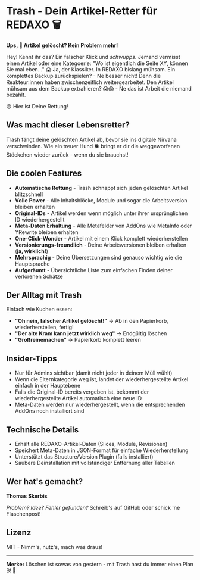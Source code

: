 # Trash - Dein Artikel-Retter für REDAXO 🗑️

**Ups, 🚨 Artikel gelöscht? Kein Problem mehr!** 

Hey! Kennt ihr das? Ein falscher Klick und *schwupps*. Jemand vermisst einen Artikel oder eine Kategoerie: "Wo ist eigentlich die Seite XY, können Sie mal eben…" 😱
Ja, der Klassiker. In REDAXO bislang mühsam. Ein komplettes Backup zurückspielen? - Ne besser nicht! Denn die Reakteur:innen haben zwischenzeitlich weitergearbeitet. 
Den Artikel mühsam aus dem Backup extrahieren? 😱😱 - Ne das ist Arbeit die niemand bezahlt. 

😄 Hier ist Deine Rettung!

## Was macht dieser Lebensretter?

Trash fängt deine gelöschten Artikel ab, bevor sie ins digitale Nirvana verschwinden. Wie ein treuer Hund 🐕 bringt er dir die weggeworfenen Stöckchen wieder zurück - wenn du sie brauchst!

## Die coolen Features

- **Automatische Rettung** - Trash schnappt sich jeden gelöschten Artikel blitzschnell
- **Volle Power** - Alle Inhaltsblöcke, Module und sogar die Arbeitsversion bleiben erhalten
- **Original-IDs** - Artikel werden wenn möglich unter ihrer ursprünglichen ID wiederhergestellt
- **Meta-Daten Erhaltung** - Alle Metafelder von AddOns wie MetaInfo oder YRewrite bleiben erhalten
- **One-Click-Wonder** - Artikel mit einem Klick komplett wiederherstellen
- **Versionierungs-freundlich** - Deine Arbeitsversionen bleiben erhalten (**ja, wirklich!**)
- **Mehrsprachig** - Deine Übersetzungen sind genauso wichtig wie die Hauptsprache
- **Aufgeräumt** - Übersichtliche Liste zum einfachen Finden deiner verlorenen Schätze

## Der Alltag mit Trash

Einfach wie Kuchen essen:
- **"Oh nein, falscher Artikel gelöscht!"** → Ab in den Papierkorb, wiederherstellen, fertig!
- **"Der alte Kram kann jetzt wirklich weg"** → Endgültig löschen
- **"Großreinemachen"** → Papierkorb komplett leeren

## Insider-Tipps

- Nur für Admins sichtbar (damit nicht jeder in deinem Müll wühlt)
- Wenn die Elternkategorie weg ist, landet der wiederhergestellte Artikel einfach in der Hauptebene
- Falls die Original-ID bereits vergeben ist, bekommt der wiederhergestellte Artikel automatisch eine neue ID
- Meta-Daten werden nur wiederhergestellt, wenn die entsprechenden AddOns noch installiert sind

## Technische Details

- Erhält alle REDAXO-Artikel-Daten (Slices, Module, Revisionen)
- Speichert Meta-Daten in JSON-Format für einfache Wiederherstellung
- Unterstützt das Structure/Version Plugin (falls installiert)
- Saubere Deinstallation mit vollständiger Entfernung aller Tabellen

## Wer hat's gemacht?

**Thomas Skerbis** 

*Problem? Idee? Fehler gefunden?* Schreib's auf GitHub oder schick 'ne Flaschenpost!

## Lizenz 

MIT - Nimm's, nutz's, mach was draus!

---

**Merke:** Löschen ist sowas von gestern - mit Trash hast du immer einen Plan B! 🚀
